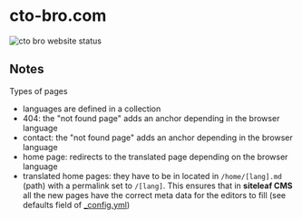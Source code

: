 # cto-bro.com

![cto bro website status](http://monitoshi.lexoyo.me/badge/1549656282912-5763)


## Notes

Types of pages

* languages are defined in a collection
* 404: the "not found page" adds an anchor depending in the browser language
* contact: the "not found page" adds an anchor depending in the browser language
* home page: redirects to the translated page depending on the browser language
* translated home pages: they have to be in located in `/home/[lang].md` (path) with a permalink set to `/[lang]`. This ensures that in **siteleaf CMS** all the new pages have the correct meta data for the editors to fill (see defaults field of [_config.yml](./_config.yml))

